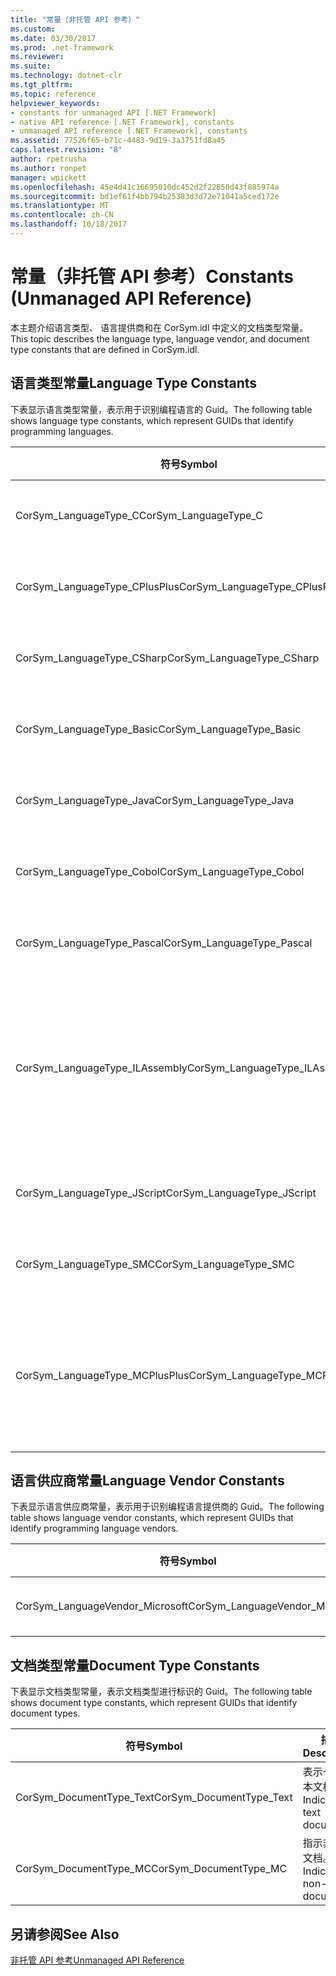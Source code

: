 ```yaml
---
title: "常量（非托管 API 参考）"
ms.custom: 
ms.date: 03/30/2017
ms.prod: .net-framework
ms.reviewer: 
ms.suite: 
ms.technology: dotnet-clr
ms.tgt_pltfrm: 
ms.topic: reference
helpviewer_keywords:
- constants for unmanaged API [.NET Framework]
- native API reference [.NET Framework], constants
- unmanaged API reference [.NET Framework], constants
ms.assetid: 77526f65-b71c-4483-9d19-3a3751fd8a45
caps.latest.revision: "8"
author: rpetrusha
ms.author: ronpet
manager: wpickett
ms.openlocfilehash: 45e4d41c16695010dc452d2f22850d43f885974a
ms.sourcegitcommit: bd1ef61f4bb794b25383d3d72e71041a5ced172e
ms.translationtype: MT
ms.contentlocale: zh-CN
ms.lasthandoff: 10/18/2017
---
```

# <a name="constants-unmanaged-api-reference"></a><span data-ttu-id="e5ee0-102">常量（非托管 API 参考）</span><span class="sxs-lookup"><span data-stu-id="e5ee0-102">Constants (Unmanaged API Reference)</span></span>
<span data-ttu-id="e5ee0-103">本主题介绍语言类型、 语言提供商和在 CorSym.idl 中定义的文档类型常量。</span><span class="sxs-lookup"><span data-stu-id="e5ee0-103">This topic describes the language type, language vendor, and document type constants that are defined in CorSym.idl.</span></span>  
  
## <a name="language-type-constants"></a><span data-ttu-id="e5ee0-104">语言类型常量</span><span class="sxs-lookup"><span data-stu-id="e5ee0-104">Language Type Constants</span></span>  
 <span data-ttu-id="e5ee0-105">下表显示语言类型常量，表示用于识别编程语言的 Guid。</span><span class="sxs-lookup"><span data-stu-id="e5ee0-105">The following table shows language type constants, which represent GUIDs that identify programming languages.</span></span>  
  
|<span data-ttu-id="e5ee0-106">符号</span><span class="sxs-lookup"><span data-stu-id="e5ee0-106">Symbol</span></span>|<span data-ttu-id="e5ee0-107">描述</span><span class="sxs-lookup"><span data-stu-id="e5ee0-107">Description</span></span>|  
|------------|-----------------|  
|<span data-ttu-id="e5ee0-108">CorSym_LanguageType_C</span><span class="sxs-lookup"><span data-stu-id="e5ee0-108">CorSym_LanguageType_C</span></span>|<span data-ttu-id="e5ee0-109">指示的 C 语言。</span><span class="sxs-lookup"><span data-stu-id="e5ee0-109">Indicates the C language.</span></span>|  
|<span data-ttu-id="e5ee0-110">CorSym_LanguageType_CPlusPlus</span><span class="sxs-lookup"><span data-stu-id="e5ee0-110">CorSym_LanguageType_CPlusPlus</span></span>|<span data-ttu-id="e5ee0-111">指示的 c + + 语言。</span><span class="sxs-lookup"><span data-stu-id="e5ee0-111">Indicates the C++ language.</span></span>|  
|<span data-ttu-id="e5ee0-112">CorSym_LanguageType_CSharp</span><span class="sxs-lookup"><span data-stu-id="e5ee0-112">CorSym_LanguageType_CSharp</span></span>|<span data-ttu-id="e5ee0-113">指示的 C# 语言。</span><span class="sxs-lookup"><span data-stu-id="e5ee0-113">Indicates the C# language.</span></span>|  
|<span data-ttu-id="e5ee0-114">CorSym_LanguageType_Basic</span><span class="sxs-lookup"><span data-stu-id="e5ee0-114">CorSym_LanguageType_Basic</span></span>|<span data-ttu-id="e5ee0-115">指示的基本语言。</span><span class="sxs-lookup"><span data-stu-id="e5ee0-115">Indicates the Basic language.</span></span>|  
|<span data-ttu-id="e5ee0-116">CorSym_LanguageType_Java</span><span class="sxs-lookup"><span data-stu-id="e5ee0-116">CorSym_LanguageType_Java</span></span>|<span data-ttu-id="e5ee0-117">指示 Java 语言。</span><span class="sxs-lookup"><span data-stu-id="e5ee0-117">Indicates the Java language.</span></span>|  
|<span data-ttu-id="e5ee0-118">CorSym_LanguageType_Cobol</span><span class="sxs-lookup"><span data-stu-id="e5ee0-118">CorSym_LanguageType_Cobol</span></span>|<span data-ttu-id="e5ee0-119">指示 COBOL 语言。</span><span class="sxs-lookup"><span data-stu-id="e5ee0-119">Indicates the COBOL language.</span></span>|  
|<span data-ttu-id="e5ee0-120">CorSym_LanguageType_Pascal</span><span class="sxs-lookup"><span data-stu-id="e5ee0-120">CorSym_LanguageType_Pascal</span></span>|<span data-ttu-id="e5ee0-121">指示 Pascal 语言。</span><span class="sxs-lookup"><span data-stu-id="e5ee0-121">Indicates the Pascal language.</span></span>|  
|<span data-ttu-id="e5ee0-122">CorSym_LanguageType_ILAssembly</span><span class="sxs-lookup"><span data-stu-id="e5ee0-122">CorSym_LanguageType_ILAssembly</span></span>|<span data-ttu-id="e5ee0-123">表示 Microsoft 中间语言 (MSIL) 程序集代码。</span><span class="sxs-lookup"><span data-stu-id="e5ee0-123">Indicates the Microsoft intermediate language (MSIL) assembly code.</span></span>|  
|<span data-ttu-id="e5ee0-124">CorSym_LanguageType_JScript</span><span class="sxs-lookup"><span data-stu-id="e5ee0-124">CorSym_LanguageType_JScript</span></span>|<span data-ttu-id="e5ee0-125">指示 JScript 语言。</span><span class="sxs-lookup"><span data-stu-id="e5ee0-125">Indicates the JScript language.</span></span>|  
|<span data-ttu-id="e5ee0-126">CorSym_LanguageType_SMC</span><span class="sxs-lookup"><span data-stu-id="e5ee0-126">CorSym_LanguageType_SMC</span></span>|<span data-ttu-id="e5ee0-127">指示 SMC 语言。</span><span class="sxs-lookup"><span data-stu-id="e5ee0-127">Indicates the SMC language.</span></span>|  
|<span data-ttu-id="e5ee0-128">CorSym_LanguageType_MCPlusPlus</span><span class="sxs-lookup"><span data-stu-id="e5ee0-128">CorSym_LanguageType_MCPlusPlus</span></span>|<span data-ttu-id="e5ee0-129">指示启用.NET framework 的 c + + 语言。</span><span class="sxs-lookup"><span data-stu-id="e5ee0-129">Indicates the C++ language enabled for the .NET Framework.</span></span>|  
  
## <a name="language-vendor-constants"></a><span data-ttu-id="e5ee0-130">语言供应商常量</span><span class="sxs-lookup"><span data-stu-id="e5ee0-130">Language Vendor Constants</span></span>  
 <span data-ttu-id="e5ee0-131">下表显示语言供应商常量，表示用于识别编程语言提供商的 Guid。</span><span class="sxs-lookup"><span data-stu-id="e5ee0-131">The following table shows language vendor constants, which represent GUIDs that identify programming language vendors.</span></span>  
  
|<span data-ttu-id="e5ee0-132">符号</span><span class="sxs-lookup"><span data-stu-id="e5ee0-132">Symbol</span></span>|<span data-ttu-id="e5ee0-133">描述</span><span class="sxs-lookup"><span data-stu-id="e5ee0-133">Description</span></span>|  
|------------|-----------------|  
|<span data-ttu-id="e5ee0-134">CorSym_LanguageVendor_Microsoft</span><span class="sxs-lookup"><span data-stu-id="e5ee0-134">CorSym_LanguageVendor_Microsoft</span></span>|<span data-ttu-id="e5ee0-135">指示 Microsoft。</span><span class="sxs-lookup"><span data-stu-id="e5ee0-135">Indicates Microsoft.</span></span>|  
  
## <a name="document-type-constants"></a><span data-ttu-id="e5ee0-136">文档类型常量</span><span class="sxs-lookup"><span data-stu-id="e5ee0-136">Document Type Constants</span></span>  
 <span data-ttu-id="e5ee0-137">下表显示文档类型常量，表示文档类型进行标识的 Guid。</span><span class="sxs-lookup"><span data-stu-id="e5ee0-137">The following table shows document type constants, which represent GUIDs that identify document types.</span></span>  
  
|<span data-ttu-id="e5ee0-138">符号</span><span class="sxs-lookup"><span data-stu-id="e5ee0-138">Symbol</span></span>|<span data-ttu-id="e5ee0-139">描述</span><span class="sxs-lookup"><span data-stu-id="e5ee0-139">Description</span></span>|  
|------------|-----------------|  
|<span data-ttu-id="e5ee0-140">CorSym_DocumentType_Text</span><span class="sxs-lookup"><span data-stu-id="e5ee0-140">CorSym_DocumentType_Text</span></span>|<span data-ttu-id="e5ee0-141">表示一个文本文档。</span><span class="sxs-lookup"><span data-stu-id="e5ee0-141">Indicates a text document.</span></span>|  
|<span data-ttu-id="e5ee0-142">CorSym_DocumentType_MC</span><span class="sxs-lookup"><span data-stu-id="e5ee0-142">CorSym_DocumentType_MC</span></span>|<span data-ttu-id="e5ee0-143">指示非文本文档。</span><span class="sxs-lookup"><span data-stu-id="e5ee0-143">Indicates a non-text document.</span></span>|  
  
## <a name="see-also"></a><span data-ttu-id="e5ee0-144">另请参阅</span><span class="sxs-lookup"><span data-stu-id="e5ee0-144">See Also</span></span>  
 [<span data-ttu-id="e5ee0-145">非托管 API 参考</span><span class="sxs-lookup"><span data-stu-id="e5ee0-145">Unmanaged API Reference</span></span>](../../../docs/framework/unmanaged-api/index.md)
